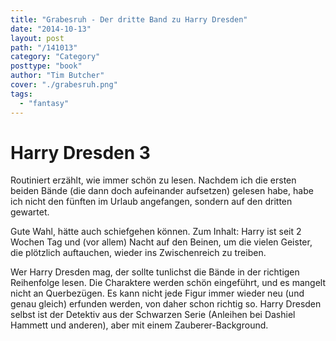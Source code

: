 ```yaml
---
title: "Grabesruh - Der dritte Band zu Harry Dresden"
date: "2014-10-13"
layout: post
path: "/141013"
category: "Category"
posttype: "book"
author: "Tim Butcher"
cover: "./grabesruh.png"
tags:
  - "fantasy"
---
```

# Harry Dresden 3

Routiniert erzählt, wie immer schön zu lesen. Nachdem ich die ersten beiden Bände (die dann doch aufeinander aufsetzen) gelesen habe, habe ich nicht den fünften im Urlaub angefangen, sondern auf den dritten gewartet. 

Gute Wahl, hätte auch schiefgehen können. Zum Inhalt: Harry ist seit 2 Wochen Tag und (vor allem) Nacht auf den Beinen, um die vielen Geister, die plötzlich auftauchen, wieder ins Zwischenreich zu treiben. 

Wer Harry Dresden mag, der sollte tunlichst die Bände in der richtigen Reihenfolge lesen. Die Charaktere werden schön eingeführt, und es mangelt nicht an Querbezügen. Es kann nicht jede Figur immer wieder neu (und genau gleich) erfunden werden, von daher schon richtig so. Harry Dresden selbst ist der Detektiv aus der Schwarzen Serie (Anleihen bei Dashiel Hammett und anderen), aber mit einem Zauberer-Background.
